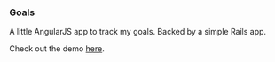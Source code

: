 ### Goals

A little AngularJS app to track my goals. Backed by a simple Rails app.

Check out the demo [here][demo-app].

[demo-app]: https://goals-app-94256.herokuapp.com
